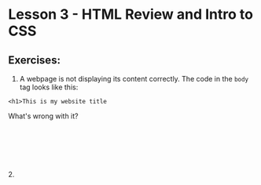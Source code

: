 # Lesson 3 - HTML Review and Intro to CSS
## Exercises:
1. A webpage is not displaying its content correctly. The code in the `body` tag looks like this:
```
<h1>This is my website title
```

What's wrong with it?
<br>
<br>
<br>
<br>
<br>
<br>
<br>
2. 
